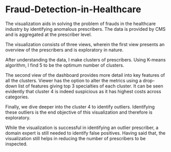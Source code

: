 # Fraud-Detection-in-Healthcare

The visualization aids in solving the problem of frauds in the healthcare industry by identifying anomalous prescribers.
The data is provided by CMS and is aggregated at the prescriber level.

The visualization consists of three views, wherein the first view presents an overview of the prescribers and is exploratory in nature.

After understanding the data, I make clusters of prescribers. Using K-means algorithm, I find 5 to be the optimum number of clusters.

The second view of the dashboard provides more detail into key features of all the clusters. 
Viewer has the option to alter the metrics using a drop-down list of features giving top 3 specialties of each cluster.
It can be seen evidently that cluster 4 is indeed suspicious as it has highest costs across categories.

Finally, we dive deeper into the cluster 4 to identify outliers.
Identifying these outliers is the end objective of this visualization and therefore is exploratory. 

While the visualization is successful in identifying an outlier prescriber, a domain expert is still needed to identify false positives. Having said that, the visualization still helps in reducing the number of prescribers to be inspected.
